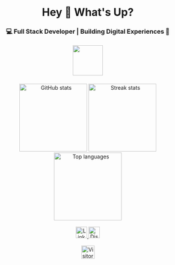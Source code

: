 <h1 align="center">Hey 👋 What's Up?</h1>

<h3 align="center">💻 Full Stack Developer | Building Digital Experiences 🌌</h3>

<div align="center">
  <!-- Bigger Tech Icons -->
  <img src="https://skillicons.dev/icons?i=react,nextjs,vue,angular,ts,js,nodejs,express,nestjs,python,django,flask,mongodb,postgres,mysql,redis,graphql,docker,kubernetes,aws,firebase,tailwind,html,css,git,github,vscode,figma,linux" height="80" style="margin: 5px;" />
</div>

<br>

<div align="center">
  <!-- GitHub Stats -->
  <img src="https://github-readme-stats.vercel.app/api?username=AyoubElam&show_icons=true&bg_color=0a0a0f&title_color=9f7cff&text_color=cfcfff&icon_color=9f7cff&border_color=6c63ff" height="180" alt="GitHub stats" />

  <!-- Streak Stats -->
  <img src="https://github-readme-streak-stats.herokuapp.com/?user=AyoubElam&background=0a0a0f&ring=9f7cff&fire=cfcfff&currStreakLabel=9f7cff&sideNums=cfcfff&currStreakNum=6c63ff&sideLabels=9f7cff&dates=a0a0ff&border=6c63ff" height="180" alt="Streak stats" />

  <!-- Top Languages -->
  <img src="https://github-readme-stats.vercel.app/api/top-langs?username=AyoubElam&layout=compact&langs_count=5&bg_color=0a0a0f&title_color=9f7cff&text_color=cfcfff&border_color=6c63ff" height="180" alt="Top languages" />
</div>

<br clear="both">

<div align="center">
  <a href="https://www.linkedin.com/in/ayoub-elamrani-059120317/" target="_blank">
    <img src="https://img.shields.io/static/v1?message=LinkedIn&logo=linkedin&label=&color=9f7cff&logoColor=ffffff&labelColor=&style=for-the-badge" height="30" alt="LinkedIn logo" />
  </a>
  <a href="https://discord.com/users/cheezy._.11" target="_blank">
    <img src="https://img.shields.io/static/v1?message=Discord&logo=discord&label=&color=cfcfff&logoColor=ffffff&labelColor=&style=for-the-badge" height="30" alt="Discord logo" />
  </a>
</div>

<br>

<div align="center">
  <img src="https://visitor-badge.laobi.icu/badge?page_id=AyoubElam.AyoubElam" alt="Visitor count" height="35" />
</div>

